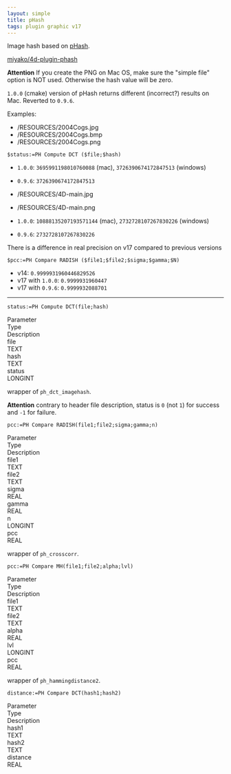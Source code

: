 ```yaml
---
layout: simple
title: pHash
tags: plugin graphic v17
---
```


Image hash based on [pHash](http://www.phash.org/).

<!--more-->

[miyako/4d-plugin-phash](https://github.com/miyako/4d-plugin-phash)

**Attention** If you create the PNG on Mac OS, make sure the "simple file" option is NOT used. Otherwise the hash value will be zero.

``1.0.0`` (cmake) version of pHash returns different (incorrect?) results on Mac. Reverted to ``0.9.6``.

Examples:

* /RESOURCES/2004Cogs.jpg
* /RESOURCES/2004Cogs.bmp
* /RESOURCES/2004Cogs.png

```
$status:=PH Compute DCT ($file;$hash)  
```

* ``1.0.0``: ``3695991198010760088`` (mac), ``3726390674172847513`` (windows)
* ``0.9.6``: ``3726390674172847513``

* /RESOURCES/4D-main.jpg
* /RESOURCES/4D-main.png

* ``1.0.0``: ``10888135207193571144`` (mac), ``2732728107267830226`` (windows)
* ``0.9.6``: ``2732728107267830226``

There is a difference in real precision on v17 compared to previous versions

```
$pcc:=PH Compare RADISH ($file1;$file2;$sigma;$gamma;$N)
```

* v14: ``0.9999931960446829526``
* v17 with ``1.0.0``: ``0.9999931960447``
* v17 with ``0.9.6``: ``0.9999932088701``

---

```
status:=PH Compute DCT(file;hash)
```

<div class="grid">
  <div class="syntax-th cell cell--2">Parameter</div>
  <div class="syntax-th cell cell--2">Type</div>
  <div class="syntax-th cell cell--8">Description</div>
  <div class="syntax-td cell cell--2">file</div>
  <div class="syntax-td cell cell--2">TEXT</div>
  <div class="syntax-td cell cell--8"></div>
  <div class="syntax-td cell cell--2">hash</div>
  <div class="syntax-td cell cell--2">TEXT</div>
  <div class="syntax-td cell cell--8"></div>  
  <div class="syntax-td cell cell--2">status</div>
  <div class="syntax-td cell cell--2">LONGINT</div>
  <div class="syntax-td cell cell--8"></div> 
</div>  

wrapper of ``ph_dct_imagehash``. 

**Attention** contrary to header file description, status is ``0`` (not ``1``) for success and ``-1`` for failure.

```
pcc:=PH Compare RADISH(file1;file2;sigma;gamma;n)
```

<div class="grid">
  <div class="syntax-th cell cell--2">Parameter</div>
  <div class="syntax-th cell cell--2">Type</div>
  <div class="syntax-th cell cell--8">Description</div>
  <div class="syntax-td cell cell--2">file1</div>
  <div class="syntax-td cell cell--2">TEXT</div>
  <div class="syntax-td cell cell--8"></div>
  <div class="syntax-td cell cell--2">file2</div>
  <div class="syntax-td cell cell--2">TEXT</div>
  <div class="syntax-td cell cell--8"></div>  
  <div class="syntax-td cell cell--2">sigma</div>
  <div class="syntax-td cell cell--2">REAL</div>
  <div class="syntax-td cell cell--8"></div>
  <div class="syntax-td cell cell--2">gamma</div>
  <div class="syntax-td cell cell--2">REAL</div>
  <div class="syntax-td cell cell--8"></div>  
  <div class="syntax-td cell cell--2">n</div>
  <div class="syntax-td cell cell--2">LONGINT</div>
  <div class="syntax-td cell cell--8"></div>
  <div class="syntax-td cell cell--2">pcc</div>
  <div class="syntax-td cell cell--2">REAL</div>
  <div class="syntax-td cell cell--8"></div>  
</div> 

wrapper of ``ph_crosscorr``. 

```
pcc:=PH Compare MH(file1;file2;alpha;lvl)
```

<div class="grid">
  <div class="syntax-th cell cell--2">Parameter</div>
  <div class="syntax-th cell cell--2">Type</div>
  <div class="syntax-th cell cell--8">Description</div>
  <div class="syntax-td cell cell--2">file1</div>
  <div class="syntax-td cell cell--2">TEXT</div>
  <div class="syntax-td cell cell--8"></div>
  <div class="syntax-td cell cell--2">file2</div>
  <div class="syntax-td cell cell--2">TEXT</div>
  <div class="syntax-td cell cell--8"></div>  
  <div class="syntax-td cell cell--2">alpha</div>
  <div class="syntax-td cell cell--2">REAL</div>
  <div class="syntax-td cell cell--8"></div> 
  <div class="syntax-td cell cell--2">lvl</div>
  <div class="syntax-td cell cell--2">LONGINT</div>
  <div class="syntax-td cell cell--8"></div>
  <div class="syntax-td cell cell--2">pcc</div>
  <div class="syntax-td cell cell--2">REAL</div>
  <div class="syntax-td cell cell--8"></div>  
</div> 

wrapper of ``ph_hammingdistance2``. 

```
distance:=PH Compare DCT(hash1;hash2)
```

<div class="grid">
  <div class="syntax-th cell cell--2">Parameter</div>
  <div class="syntax-th cell cell--2">Type</div>
  <div class="syntax-th cell cell--8">Description</div>
  <div class="syntax-td cell cell--2">hash1</div>
  <div class="syntax-td cell cell--2">TEXT</div>
  <div class="syntax-td cell cell--8"></div>
  <div class="syntax-td cell cell--2">hash2</div>
  <div class="syntax-td cell cell--2">TEXT</div>
  <div class="syntax-td cell cell--8"></div>  
  <div class="syntax-td cell cell--2">distance</div>
  <div class="syntax-td cell cell--2">REAL</div>
  <div class="syntax-td cell cell--8"></div>   
</div> 

